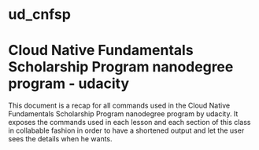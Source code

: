 # ud_cnfsp
# Cloud Native Fundamentals Scholarship Program nanodegree program - udacity
This document is a recap for all commands used in the Cloud Native Fundamentals Scholarship Program nanodegree program by udacity. 
It exposes the commands used in each lesson and each section of this class in collabable fashion in order to have a shortened output and 
let the user sees the details when he wants.
